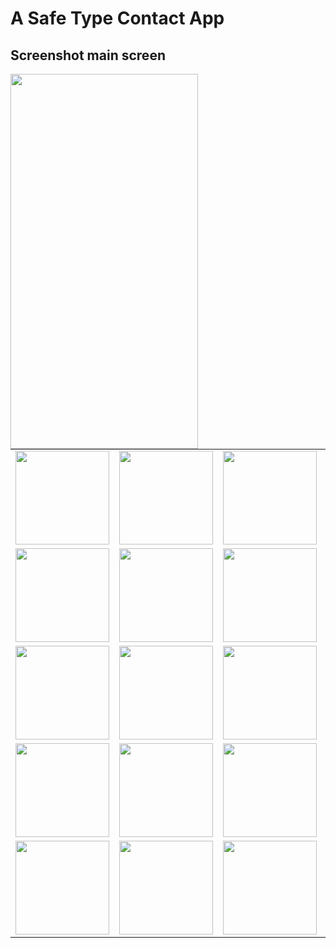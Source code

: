 # A Safe Type Contact App

## Screenshot main screen

<a href="url"><img src="https://github.com/prasanth9689/Skyblue-Contacts/blob/master/Screenshots/Screenshot_20250627_183635.png?raw=true" align="left" height="600" width="300" ></a>



<table>
  <tr>
    <td><img src="https://github.com/prasanth9689/Skyblue-Contacts/blob/master/Screenshots/Screenshot_20250627_180549.png" width="150"/></td>
    <td><img src="https://github.com/prasanth9689/Skyblue-Contacts/blob/master/Screenshots/Screenshot_20250627_180629.png" width="150"/></td>
    <td><img src="https://github.com/prasanth9689/Skyblue-Contacts/blob/master/Screenshots/Screenshot_20250627_180643.png" width="150"/></td>
    <td><img src="https://github.com/prasanth9689/Skyblue-Contacts/blob/master/Screenshots/Screenshot_20250627_180654.png" width="150"/></td>
  </tr>
  <tr>
  <td><img src="https://github.com/prasanth9689/Skyblue-Contacts/blob/master/Screenshots/Screenshot_20250627_183247.png" width="150"/></td>
    <td><img src="https://github.com/prasanth9689/Skyblue-Contacts/blob/master/Screenshots/Screenshot_20250627_183315.png" width="150"/></td>
    <td><img src="https://github.com/prasanth9689/Skyblue-Contacts/blob/master/Screenshots/Screenshot_20250627_183403.png" width="150"/></td>
    <td><img src="https://github.com/prasanth9689/Skyblue-Contacts/blob/master/Screenshots/Screenshot_20250627_183428.png" width="150"/></td>
  </tr>

  <tr>
  <td><img src="https://github.com/prasanth9689/Skyblue-Contacts/blob/master/Screenshots/Screenshot_20250627_183446.png" width="150"/></td>
    <td><img src="https://github.com/prasanth9689/Skyblue-Contacts/blob/master/Screenshots/Screenshot_20250627_183502.png" width="150"/></td>
    <td><img src="https://github.com/prasanth9689/Skyblue-Contacts/blob/master/Screenshots/Screenshot_20250627_183609.png" width="150"/></td>
    <td><img src="https://github.com/prasanth9689/Skyblue-Contacts/blob/master/Screenshots/Screenshot_20250627_183635.png" width="150"/></td>
  </tr>

  <tr>
  <td><img src="https://github.com/prasanth9689/Skyblue-Contacts/blob/master/Screenshots/Screenshot_20250627_183643.png" width="150"/></td>
    <td><img src="https://github.com/prasanth9689/Skyblue-Contacts/blob/master/Screenshots/Screenshot_20250627_183652.png" width="150"/></td>
    <td><img src="https://github.com/prasanth9689/Skyblue-Contacts/blob/master/Screenshots/Screenshot_20250627_183802.png" width="150"/></td>
    <td><img src="https://github.com/prasanth9689/Skyblue-Contacts/blob/master/Screenshots/Screenshot_20250627_183817.png" width="150"/></td>
  </tr>

  <tr>
  <td><img src="https://github.com/prasanth9689/Skyblue-Contacts/blob/master/Screenshots/Screenshot_20250627_183824.png" width="150"/></td>
    <td><img src="https://github.com/prasanth9689/Skyblue-Contacts/blob/master/Screenshots/Screenshot_20250627_183834.png" width="150"/></td>
    <td><img src="https://github.com/prasanth9689/Skyblue-Contacts/blob/master/Screenshots/Screenshot_20250627_183853.png" width="150"/></td>
    <td><img src="https://github.com/prasanth9689/Skyblue-Contacts/blob/master/Screenshots/Screenshot_20250627_183917.png" width="150"/></td>
  </tr>
</table>
